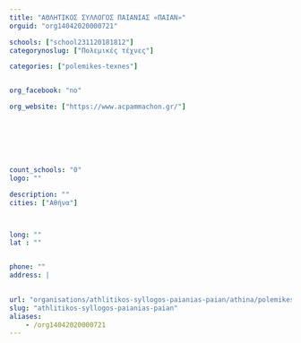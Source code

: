 ```yaml
---
title: "ΑΘΛΗΤΙΚΟΣ ΣΥΛΛΟΓΟΣ ΠΑΙΑΝΙΑΣ «ΠΑΙΑΝ»"
orguid: "org14042020000721"

schools: ["school231120181812"]
categorynoslug: ["Πολεμικές τέχνες"]

categories: ["polemikes-texnes"]


org_facebook: "no"

org_website: ["https://www.acpammachon.gr/"]







count_schools: "0"
logo: ""

description: ""
cities: ["Αθήνα"]



long: ""
lat : ""


phone: ""
address: |
    

url: "organisations/athlitikos-syllogos-paianias-paian/athina/polemikes-texnes"
slug: "athlitikos-syllogos-paianias-paian"
aliases:
    - /org14042020000721
---
```



